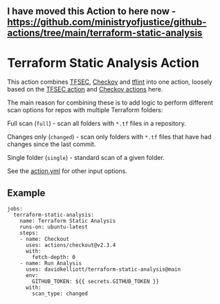 

## I have moved this Action to here now - https://github.com/ministryofjustice/github-actions/tree/main/terraform-static-analysis

# Terraform Static Analysis Action

This action combines [TFSEC](https://github.com/tfsec/tfsec), [Checkov](https://github.com/bridgecrewio/checkov) and [tflint](https://github.com/terraform-linters/tflint) into one action, loosely based on the [TFSEC action](https://github.com/triat/terraform-security-scan) and [Checkov actions](https://github.com/bridgecrewio/checkov-action) here.

The main reason for combining these is to add logic to perform different scan options for repos with multiple Terraform folders:

Full scan (`full`) - scan all folders with `*.tf` files in a repository.

Changes only (`changed`) - scan only folders with `*.tf` files that have had changes since the last commit.

Single folder (`single`) - standard scan of a given folder.

See the [action.yml](action.yml) for other input options.

## Example

```
jobs:
  terraform-static-analysis:
    name: Terraform Static Analysis
    runs-on: ubuntu-latest
    steps:
    - name: Checkout
      uses: actions/checkout@v2.3.4
      with:
        fetch-depth: 0
    - name: Run Analysis
      uses: davidkelliott/terraform-static-analysis@main
      env:
        GITHUB_TOKEN: ${{ secrets.GITHUB_TOKEN }}
      with:
        scan_type: changed
```
